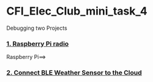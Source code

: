 # CFI_Elec_Club_mini_task_4
Debugging two Projects
### [ 1. Raspberry Pi radio](https://www.instructables.com/id/Raspberry-Pi-Radio/)
Raspberry Pi==> 
### [2. Connect BLE Weather Sensor to the Cloud](https://www.hackster.io/ble-weather-aws/connect-ble-weather-sensor-to-the-cloud-e79d9d)

